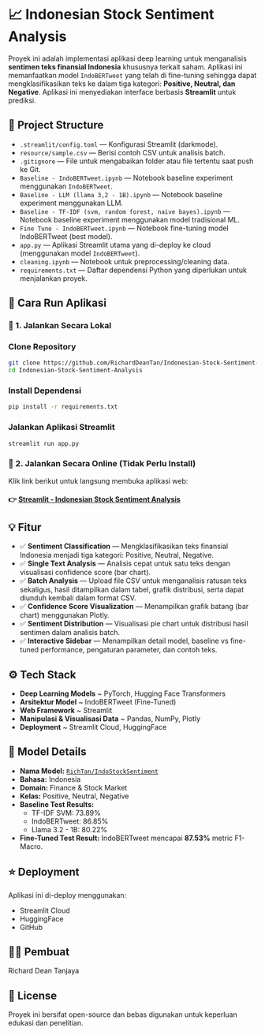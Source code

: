 # 📈 Indonesian Stock Sentiment Analysis

Proyek ini adalah implementasi aplikasi deep learning untuk menganalisis **sentimen teks finansial Indonesia** khususnya terkait saham. Aplikasi ini memanfaatkan model `IndoBERTweet` yang telah di fine-tuning sehingga dapat mengklasifikasikan teks ke dalam tiga kategori: **Positive, Neutral, dan Negative**. Aplikasi ini menyediakan interface berbasis **Streamlit** untuk prediksi.

## 📂 Project Structure
- `.streamlit/config.toml` — Konfigurasi Streamlit (darkmode).
- `resource/sample.csv` — Berisi contoh CSV untuk analisis batch.
- `.gitignore` — File untuk mengabaikan folder atau file tertentu saat push ke Git.
- `Baseline - IndoBERTweet.ipynb` — Notebook baseline experiment menggunakan `IndoBERTweet`.
- `Baseline - LLM (llama 3,2 - 1B).ipynb` — Notebook baseline experiment menggunakan LLM.
- `Baseline - TF-IDF (svm, random forest, naive bayes).ipynb` — Notebook baseline experiment menggunakan model tradisional ML.
- `Fine Tune - IndoBERTweet.ipynb` — Notebook fine-tuning model IndoBERTweet (best model).
- `app.py` — Aplikasi Streamlit utama yang di-deploy ke cloud (menggunakan model `IndoBERTweet`).
- `cleaning.ipynb` — Notebook untuk preprocessing/cleaning data.
- `requirements.txt` — Daftar dependensi Python yang diperlukan untuk menjalankan proyek.

## 🚀 Cara Run Aplikasi

### 🔹 1. Jalankan Secara Lokal
### Clone Repository
```bash
git clone https://github.com/RichardDeanTan/Indonesian-Stock-Sentiment-Analysis
cd Indonesian-Stock-Sentiment-Analysis
```

### Install Dependensi
```bash
pip install -r requirements.txt
```

### Jalankan Aplikasi Streamlit
```bash
streamlit run app.py
```

### 🔹 2. Jalankan Secara Online (Tidak Perlu Install)
Klik link berikut untuk langsung membuka aplikasi web:
#### 👉 [Streamlit - Indonesian Stock Sentiment Analysis](https://indonesian-stock-sentiment-analysis-richardtanjaya.streamlit.app/)

## 💡 Fitur
- ✅ **Sentiment Classification** — Mengklasifikasikan teks finansial Indonesia menjadi tiga kategori: Positive, Neutral, Negative.
- ✅ **Single Text Analysis** — Analisis cepat untuk satu teks dengan visualisasi confidence score (bar chart).
- ✅ **Batch Analysis** — Upload file CSV untuk menganalisis ratusan teks sekaligus, hasil ditampilkan dalam tabel, grafik distribusi, serta dapat diunduh kembali dalam format CSV.
- ✅ **Confidence Score Visualization** — Menampilkan grafik batang (bar chart) menggunakan Plotly.
- ✅ **Sentiment Distribution** — Visualisasi pie chart untuk distribusi hasil sentimen dalam analisis batch.
- ✅ **Interactive Sidebar** — Menampilkan detail model, baseline vs fine-tuned performance, pengaturan parameter, dan contoh teks.

## ⚙️ Tech Stack
- **Deep Learning Models** ~ PyTorch, Hugging Face Transformers
- **Arsitektur Model** ~ IndoBERTweet (Fine-Tuned)
- **Web Framework** ~ Streamlit
- **Manipulasi & Visualisasi Data** ~ Pandas, NumPy, Plotly
- **Deployment** ~ Streamlit Cloud, HuggingFace

## 🧠 Model Details
- **Nama Model:** [`RichTan/IndoStockSentiment`](https://huggingface.co/RichTan/IndoStockSentiment)
- **Bahasa:** Indonesia
- **Domain:** Finance & Stock Market
- **Kelas:** Positive, Neutral, Negative
- **Baseline Test Results:**
  - TF-IDF SVM: 73.89%
  - IndoBERTweet: 86.85%
  - Llama 3.2 - 1B: 80.22%
- **Fine-Tuned Test Result:** IndoBERTweet mencapai **87.53%** metric F1-Macro.

## ⭐ Deployment
Aplikasi ini di-deploy menggunakan:
- Streamlit Cloud
- HuggingFace
- GitHub

## 👨‍💻 Pembuat
Richard Dean Tanjaya

## 📝 License
Proyek ini bersifat open-source dan bebas digunakan untuk keperluan edukasi dan penelitian.

